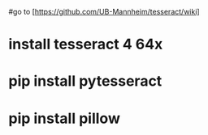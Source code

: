 #go to [https://github.com/UB-Mannheim/tesseract/wiki]

# install tesseract 4 64x

# pip install pytesseract

# pip install pillow
